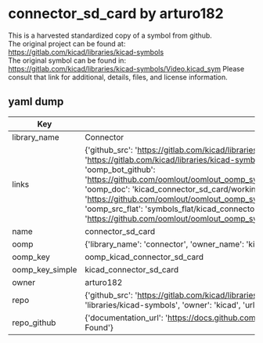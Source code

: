# connector_sd_card by arturo182  
This is a harvested standardized copy of a symbol from github.  
The original project can be found at:  
https://gitlab.com/kicad/libraries/kicad-symbols  
The original symbol can be found in:
https://gitlab.com/kicad/libraries/kicad-symbols/Video.kicad_sym
Please consult that link for additional, details, files, and license information.  
## yaml dump  
| Key | Value |  
| --- | --- |  
| library_name | Connector |  
| links | {'github_src': 'https://gitlab.com/kicad/libraries/kicad-symbols/Video.kicad_sym', 'github_src_repo': 'https://gitlab.com/kicad/libraries/kicad-symbols', 'oomp_bot': 'kicad_connector_sd_card/working', 'oomp_bot_github': 'https://github.com/oomlout/oomlout_oomp_symbol_bot/tree/main/kicad_connector_sd_card/working', 'oomp_doc': 'kicad_connector_sd_card/working', 'oomp_doc_github': 'https://github.com/oomlout/oomlout_oomp_symbol_doc/tree/main/kicad_connector_sd_card/working', 'oomp_src_flat': 'symbols_flat/kicad_connector_sd_card/working', 'oomp_src_flat_github': 'https://github.com/oomlout/oomlout_oomp_symbol_src/tree/main/kicad_connector_sd_card/working'} |  
| name | connector_sd_card |  
| oomp | {'library_name': 'connector', 'owner_name': 'kicad', 'symbol_name': 'connector_sd_card'} |  
| oomp_key | oomp_kicad_connector_sd_card |  
| oomp_key_simple | kicad_connector_sd_card |  
| owner | arturo182 |  
| repo | {'github_src': 'https://gitlab.com/kicad/libraries/kicad-symbols/Video.kicad_sym', 'name': 'libraries/kicad-symbols', 'owner': 'kicad', 'url': 'https://gitlab.com/kicad/libraries/kicad-symbols'} |  
| repo_github | {'documentation_url': 'https://docs.github.com/rest/repos/repos#get-a-repository', 'message': 'Not Found'} |  

